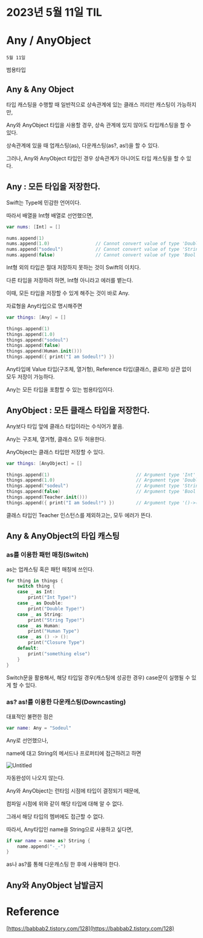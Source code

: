 # 2023년 5월 11일 TIL

# Any / AnyObject

`5월 11일`

범용타입

## Any & Any Object

타입 캐스팅을 수행할 때 일반적으로 상속관계에 있는 클래스 끼리만 캐스팅이 가능하지만, 

Any와 AnyObject 타입을 사용할 경우, 상속 관계에 있지 않아도 타입캐스팅을 할 수 있다.

상속관계에 있을 때 업캐스팅(as), 다운캐스팅(as?, as!)을 할 수 있다.

그러나, Any와 AnyObject 타입인 경우 상속관계가 아니어도 타입 캐스팅을 할 수 있다.

## Any : 모든 타입을 저장한다.

Swift는 Type에 민감한 언어이다.

따라서 배열을 Int형 배열로 선언했으면,

```swift
var nums: [Int] = []
 
nums.append(1)
nums.append(1.0)                 // Cannot convert value of type 'Double' to expected argument type 'Int'
nums.append("sodeul")            // Cannot convert value of type 'String' to expected argument type 'Int'
nums.append(false)               // Cannot convert value of type 'Bool' to expected argument type 'Int
```

Int형 외의 타입은 절대 저장하지 못하는 것이 Swift의 이치다.

다른 타입을 저장하려 하면, Int형 아니라고 에러를 뱉는다.

이때, 모든 타입을 저장할 수 있게 해주는 것이 바로 Any.

자료형을 Any타입으로 명시해주면

```swift
var things: [Any] = []
 
things.append(1)
things.append(1.0)
things.append("sodeul")
things.append(false)        
things.append(Human.init()))        
things.append({ print("I am Sodeul!") })
```

Any타입에 Value 타입(구조체, 열거형), Reference 타입(클래스, 클로저) 상관 없이 모두 저장이 가능하다.

Any는 모든 타입을 포함할 수 있는 범용타입이다.

## AnyObject : 모든 클래스 타입을 저장한다.

Any보다 타입 앞에 클래스 타입이라는 수식어가 붙음.

Any는 구조체, 열거형, 클래스 모두 허용한다.

AnyObject는 클래스 타입만 저장할 수 있다.

```swift
var things: [AnyObject] = []
 
things.append(1)                                // Argument type 'Int' expected to be an instance of a class
things.append(1.0)                              // Argument type 'Double' expected to be an instance of a class
things.append("sodeul")                         // Argument type 'String' expected to be an instance of a class
things.append(false)                            // Argument type 'Bool' expected to be an instance of a class
things.append(Teacher.init()))        
things.append({ print("I am Sodeul!") })        // Argument type '()->()' expected to be an instance of a class
```

클래스 타입인 Teacher 인스턴스를 제외하고는, 모두 에러가 뜬다.

## Any & AnyObject의 타입 캐스팅

### as를 이용한 패턴 매칭(Switch)

as는 업캐스팅 혹은 패턴 매칭에 쓰인다.

```swift
for thing in things {
    switch thing {
    case _ as Int:
        print("Int Type!")
    case _ as Double:
        print("Double Type!")
    case _ as String:
        print("String Type!")
    case _ as Human:
        print("Human Type")
    case _ as () -> ():
        print("Closure Type")
    default:
        print("something else")
    }
}
```

Switch문을 활용해서, 해당 타입일 경우(캐스팅에 성공한 경우) case문이 실행될 수 있게 할 수 있다.

### as? as!를 이용한 다운캐스팅(Downcasting)

대표적인 불편한 점은

```swift
var name: Any = "Sodeul"
```

Any로 선언했으나, 

name에 대고 String의 메서드나 프로퍼티에 접근하려고 하면

![Untitled](https://s3-us-west-2.amazonaws.com/secure.notion-static.com/e85904bc-4b25-4fb2-8aa2-985360f2e581/Untitled.png)

자동완성이 나오지 않는다.

Any와 AnyObject는 런타임 시점에 타입이 결정되기 때문에,

컴파일 시점에 위와 같이 해당 타입에 대해 알 수 없다.

그래서 해당 타입의 멤버에도 접근할 수 없다.

따라서, Any타입인 name을 String으로 사용하고 싶다면,

```swift
if var name = name as? String {
    name.append("-_-")
}
```

as나 as?를 통해 다운캐스팅 한 후에 사용해야 한다.

## Any와 AnyObject 남발금지

# Reference

[https://babbab2.tistory.com/128](https://babbab2.tistory.com/128)
